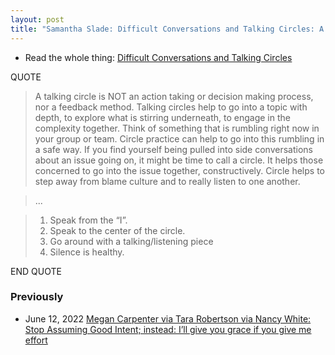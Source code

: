 ```yaml
---
layout: post
title: "Samantha Slade: Difficult Conversations and Talking Circles: A response for those longing for healthy team dynamics"
---
```

* Read the whole thing: [Difficult Conversations and Talking Circles](https://medium.com/percolab-droplets/difficult-conversations-and-talking-circles-9fababc88e08) 

QUOTE

> A talking circle is NOT an action taking or decision making process, nor a feedback method. Talking circles help to go into a topic with depth, to explore what is stirring underneath, to engage in the complexity together. Think of something that is rumbling right now in your group or team. Circle practice can help to go into this rumbling in a safe way. If you find yourself being pulled into side conversations about an issue going on, it might be time to call a circle. It helps those concerned to go into the issue together, constructively. Circle helps to step away from blame culture and to really listen to one another. 

>... 

> 1. Speak from the “I”.
> 2. Speak to the center of the circle. 
> 3. Go around with a talking/listening piece
> 4. Silence is healthy. 

END QUOTE

### Previously

* June 12, 2022 [Megan Carpenter via Tara Robertson via Nancy White: Stop Assuming Good Intent; instead: I’ll give you grace if you give me effort](http://rolandtanglao.com/2022/06/12/p1-megan-carpenter-stop-assuming-good-intent-i-will-give-you-grace-if-you-give-me-effort/)